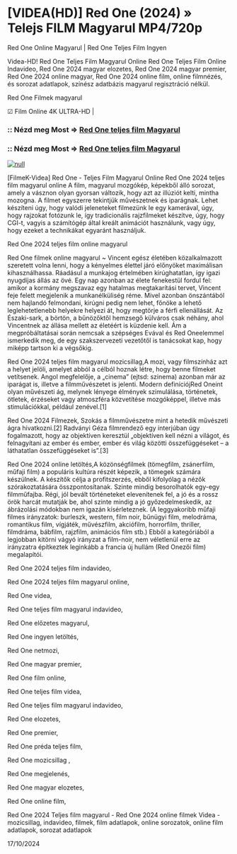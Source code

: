 # [VIDEA(HD)] Red One (2024) » Telejs FILM Magyarul MP4/720p




Red One Online Magyarul | Red One Teljes Film Ingyen

Videa-HD! Red One Teljes Film Magyarul Online Red One Teljes Film Online Indavideo, Red One 2024 magyar elozetes, Red One 2024 magyar premier, Red One 2024 online magyar, Red One 2024 online film, online filmnézés, és sorozat adatlapok, színész adatbázis magyarul regisztráció nélkül.

Red One Filmek magyarul

☑ Film Online 4K ULTRA-HD |

### :: Nézd meg Most => [Red One teljes film Magyarul](https://t.co/RJH20ZMBPl)

### :: Nézd meg Most => [Red One teljes film Magyarul](https://t.co/RJH20ZMBPl)

[![null](https://static.wixstatic.com/media/855a25_043b5abeb4ae4d35ac003198e7fe56ed~mv2.gif)](https://t.co/RJH20ZMBPl)

[FilmeK-Videa] Red One - Teljes Film Magyarul Online Red One 2024 teljes film magyarul online A film, magyarul mozgókép, képekből álló sorozat, amely a vásznon olyan gyorsan változik, hogy azt az illúziót kelti, mintha mozogna. A filmet egyszerre tekintjük művészetnek és iparágnak. Lehet készíteni úgy, hogy valódi jeleneteket filmezünk le egy kamerával, úgy, hogy rajzokat fotózunk le, így tradicionális rajzfilmeket készítve, úgy, hogy CGI-t, vagyis a számítógép által kreált animációt használunk, vagy úgy, hogy ezeket a technikákat egyaránt használjuk.

Red One 2024 teljes film online magyarul

Red One filmek online magyarul ~ Vincent egész életében közalkalmazott szeretett volna lenni, hogy a kényelmes élettel járó előnyöket maximálisan kihasználhassa. Ráadásul a munkajog értelmében kirúghatatlan, így igazi nyugdíjas állás az övé. Egy nap azonban az élete fenekestül fordul fel: amikor a kormány megszavaz egy hatalmas megtakarítási tervet, Vincent feje felett megjelenik a munkanélküliség réme. Mivel azonban önszántából nem hajlandó felmondani, kirúgni pedig nem lehet, főnöke a lehető leglehetetlenebb helyekre helyezi át, hogy megtörje a férfi ellenállását. Az Északi-sark, a börtön, a bűnözőktől hemzsegő külváros csak néhány, ahol Vincentnek az állása mellett az életéért is küzdenie kell. Ám a megpróbáltatásai során nemcsak a szépséges Evával és Red Oneelemmel ismerkedik meg, de egy szakszervezeti vezetőtől is tanácsokat kap, hogy miképp tartson ki a végsőkig.

Red One 2024 teljes film magyarul mozicsillag,A mozi, vagy filmszínház azt a helyet jelöli, amelyet abból a célból hoznak létre, hogy benne filmeket vetítsenek. Angol megfelelője, a „cinema” (ejtsd: szinema) azonban már az iparágat is, illetve a filmművészetet is jelenti. Modern definíciójRed Oneint olyan művészeti ág, melynek lényege élmények szimulálása, történetek, ötletek, érzéseket vagy atmoszféra közvetítése mozgóképpel, illetve más stimulációkkal, például zenével.[1]

Red One 2024 Filmezek, Szokás a filmművészetre mint a hetedik művészeti ágra hivatkozni.[2] Radványi Géza filmrendező egy interjúban úgy fogalmazott, hogy az objektíven keresztül „objektíven kell nézni a világot, és felnagyítani az ember és ember, ember és világ közötti összefüggéseket – a láthatatlan összefüggéseket is”.[3]

Red One 2024 online letöltés,A közönségfilmek (tömegfilm, zsánerfilm, műfaji film) a populáris kultúra részét képezik, a tömegek számára készülnek. A készítők célja a profitszerzés, ebből kifolyólag a nézők szórakoztatására összpontosítanak. Szinte mindig besorolhatók egy-egy filmműfajba. Régi, jól bevált történeteket elevenítenek fel, a jó és a rossz örök harcát mutatják be, ahol szinte mindig a jó győzedelmeskedik, az ábrázolási módokban nem igazán kísérleteznek. (A leggyakoribb műfaji filmes irányzatok: burleszk, western, film noir, bűnügyi film, melodráma, romantikus film, vígjáték, művészfilm, akciófilm, horrorfilm, thriller, filmdráma, bábfilm, rajzfilm, animációs film stb.) Ebből a kategóriából a legjobban kitörni vágyó irányzat a film-noir, nem véletlenül erre az irányzatra építkeztek leginkább a francia új hullám (Red Onezői film) megalapítói.

Red One 2024 teljes film indavideo,

Red One 2024 teljes film magyarul online,

Red One videa,

Red One teljes film magyarul indavideo,

Red One előzetes magyarul,

Red One ingyen letöltés,

Red One netmozi,

Red One magyar premier,

Red One film online,

Red One teljes film videa,

Red One teljes film magyarul indavideo,

Red One elozetes,

Red One premier,

Red One préda teljes film,

Red One mozicsillag ,

Red One megjelenés,

Red One magyar elozetes,

Red One online film,

Red One 2024 Teljes film magyarul - Red One 2024 online filmek Videa - mozicsillag, indavideo, filmek, film adatlapok, online sorozatok, online film adatlapok, sorozat adatlapok

17/10/2024
